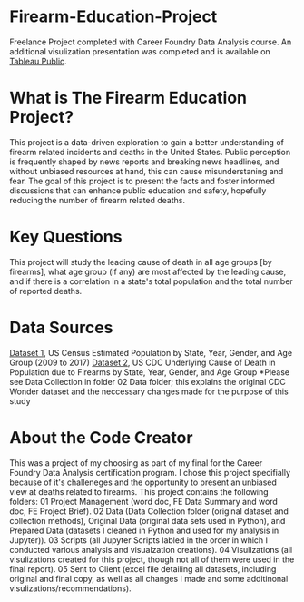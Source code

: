 # Firearm-Education-Project
Freelance Project completed with Career Foundry Data Analysis course. An additional visulization presentation was completed and is available on [Tableau Public](https://public.tableau.com/app/profile/haley.bustle/viz/FirearmEducationProjectStoryboardSB/FirearmEducationProjectSB?publish=yes). 
# What is The Firearm Education Project?
This project is a data-driven exploration to gain a better understanding of firearm related incidents and deaths in the United States. Public perception is frequently shaped by 
news reports and breaking news headlines, and without unbiased  resources at hand, this can cause misunderstaning and fear. The goal of this project is to present the facts and foster
informed discussions that can enhance public education and safety, hopefully reducing the number of firearm related deaths.
# Key Questions
This project will study the leading cause of death in all age groups [by firearms], what age group (if any) are most affected by the leading cause, and if there is a correlation 
in a state's total population and the total number of reported deaths.
# Data Sources
[Dataset 1](https://github.com/bluenorth52/Firearm-Education-Project/blob/main/Firearm%20Education%20Project/02%20Data/Original%20Data/censusdata.xlsx), US Census Estimated Population by State, Year, Gender, and Age Group (2009 to 2017)
[Dataset 2](https://github.com/bluenorth52/Firearm-Education-Project/blob/main/Firearm%20Education%20Project/02%20Data/Original%20Data/firearmdata.xlsx), US CDC Underlying Cause of Death in Population due to Firearms by State, Year, Gender, and Age Group
*Please see Data Collection in folder 02 Data folder; this explains the original CDC Wonder dataset and the neccessary changes made for the purpose of this study
# About the Code Creator
This was a project of my choosing as part of my final for the Career Foundry Data Analysis certification program. I chose this project specifially because of it's challeneges and the 
opportunity to present an unbiased view at deaths related to firearms. 
This project contains the following folders: 01 Project Management (word doc, FE Data Summary 
and word doc, FE Project Brief). 02 Data (Data Collection folder (original dataset and collection 
methods), Original Data (original data sets used in Python), and Prepared Data (datasets I cleaned
in Python and used for my analysis in Jupyter)). 03 Scripts (all Jupyter Scripts labled in the order 
in which I conducted various analysis and visualzation creations). 04 Visulizations (all visulizations
created for this project, though not all of them were used in the final report). 05 Sent to Client
(excel file detailing all datasets, including original and final copy, as well as all changes 
I made and some additinonal visulizations/recommendations).
